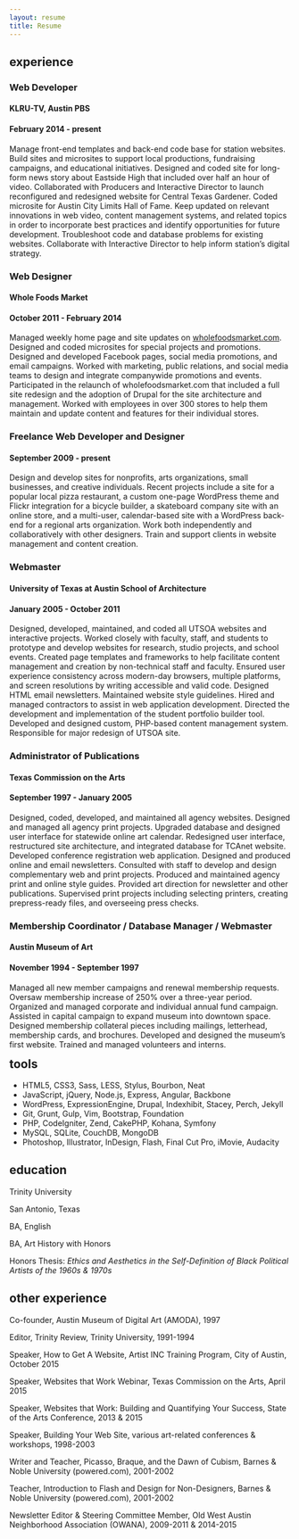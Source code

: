 ```yaml
---
layout: resume
title: Resume
---
```


<div class="resume">
<section class="content workexp" role="main">
<h2>experience</h2>
<h3>Web Developer</h3>
<h4>KLRU-TV, Austin PBS</h4>
<h4>February 2014 - present</h4>
<p>Manage front-end templates and back-end code base for station websites. Build sites and microsites to support local productions, fundraising campaigns, and educational initiatives. Designed and coded site for long-form news story about Eastside High that included over half an hour of video. Collaborated with Producers and Interactive Director to launch reconfigured and redesigned website for Central Texas Gardener. Coded microsite for Austin City Limits Hall of Fame. Keep updated on relevant innovations in web video, content management systems, and related topics in order to incorporate best practices and identify opportunities for future development. Troubleshoot code and database problems for existing websites. Collaborate with Interactive Director to help inform station’s digital strategy.</p>

<h3>Web Designer</h3>
<h4>Whole Foods Market</h4>
<h4>October 2011 - February 2014</h4>
<p>Managed weekly home page and site updates on <a href="http://www.wholefoodsmarket.com">wholefoodsmarket.com</a>. Designed and coded microsites for special projects and promotions. Designed and developed Facebook pages, social media promotions, and email campaigns. Worked with marketing, public relations, and social media teams to design and integrate companywide promotions and events. Participated in the relaunch of wholefoodsmarket.com that included a full site redesign and the adoption of Drupal for the site architecture and management. Worked with employees in over 300 stores to help them maintain and update content and features for their individual stores.</p>

<h3>Freelance Web Developer and Designer</h3>
<h4>September 2009 - present</h4>
<p>Design and develop sites for nonprofits, arts organizations, small businesses, and creative individuals. Recent projects include a site for a popular local pizza restaurant, a custom one-page WordPress theme and Flickr integration for a bicycle builder, a skateboard company site with an online store, and a multi-user, calendar-based site with a WordPress back-end for a regional arts organization. Work both independently and collaboratively with other designers. Train and support clients in website management and content creation.</p>

<h3>Webmaster</h3>
<h4>University of Texas at Austin School of Architecture</h4>
<h4>January 2005 - October 2011</h4>
<p>Designed, developed, maintained, and coded all UTSOA websites and interactive projects. Worked closely with faculty, staff, and students to prototype and develop websites for research, studio projects, and school events. Created page templates and frameworks to help facilitate content management and creation by non-technical staff and faculty. Ensured user experience consistency across modern-day browsers, multiple platforms, and screen resolutions by writing accessible and valid code. Designed HTML email newsletters. Maintained website style guidelines. Hired and managed contractors to assist in web application development. Directed the development and implementation of the student portfolio builder tool. Developed and designed custom, PHP-based content management system. Responsible for major redesign of UTSOA site.</p>

<h3>Administrator of Publications</h3>
<h4>Texas Commission on the Arts</h4>
<h4>September 1997 - January 2005</h4>
<p>Designed, coded, developed, and maintained all agency websites. Designed and managed all agency print projects. Upgraded database and designed user interface for statewide online art calendar. Redesigned user interface, restructured site architecture, and integrated database for TCAnet website. Developed conference registration web application. Designed and produced online and email newsletters. Consulted with staff to develop and design complementary web and print projects. Produced and maintained agency print and online style guides. Provided art direction for newsletter and other publications. Supervised print projects including selecting printers, creating prepress-ready files, and overseeing press checks.</p>

<h3>Membership Coordinator / Database Manager / Webmaster</h3>
<h4>Austin Museum of Art</h4>
<h4>November 1994 - September 1997</h4>
<p>Managed all new member campaigns and renewal membership requests. Oversaw membership increase of 250% over a three-year period. Organized and managed corporate and individual annual fund campaign. Assisted in capital campaign to expand museum into downtown space. Designed membership collateral pieces including mailings, letterhead, membership cards, and brochures. Developed and designed the museum’s first website. Trained and managed volunteers and interns.</p>
</section>

<section class="content otherexp">
<h2 style="margin-top:0.5rem;">tools</h2>
<ul>
  <li>HTML5, CSS3, Sass, LESS, Stylus, Bourbon, Neat</li>
  <li>JavaScript, jQuery, Node.js, Express, Angular, Backbone</li>
  <li>WordPress, ExpressionEngine, Drupal, Indexhibit, Stacey, Perch, Jekyll</li>
  <li>Git, Grunt, Gulp, Vim, Bootstrap, Foundation</li>
  <li>PHP, CodeIgniter, Zend, CakePHP, Kohana, Symfony</li>
  <li>MySQL, SQLite, CouchDB, MongoDB</li>
  <li>Photoshop, Illustrator, InDesign, Flash, Final Cut Pro, iMovie, Audacity</li>
</ul>

<h2>education</h2>
<div id="trinity">
<p>Trinity University</p>
<p>San Antonio, Texas</p>
<p>BA, English</p>
<p>BA, Art History with Honors</p>
<p>Honors Thesis: <em>Ethics and Aesthetics in the Self-Definition of Black Political Artists of the 1960s &amp; 1970s</em></p>
</div>

<h2>other experience</h2>
<p>Co-founder, Austin Museum of Digital Art (AMODA), 1997</p>
<p>Editor, Trinity Review, Trinity University, 1991-1994</p>
<p>Speaker, How to Get A Website, Artist INC Training Program, City of Austin, October 2015</p>
<p>Speaker, Websites that Work Webinar, Texas Commission on the Arts, April 2015</p>
<p>Speaker, Websites that Work: Building and Quantifying Your Success, State of the Arts Conference, 2013 &amp; 2015</p>
<p>Speaker, Building Your Web Site, various art-related conferences &amp; workshops, 1998-2003</p>
<p>Writer and Teacher, Picasso, Braque, and the Dawn of Cubism, Barnes &amp; Noble University (powered.com), 2001-2002</p>
<p>Teacher, Introduction to Flash and Design for Non-Designers, Barnes &amp; Noble University (powered.com), 2001-2002</p>
<p>Newsletter Editor &amp; Steering Committee Member, Old West Austin Neighborhood Association (OWANA), 2009-2011 &amp; 2014-2015</p>
</section>
</div>
